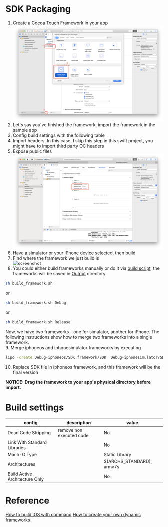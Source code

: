# SDK Packaging

1. Create a Cocoa Touch Framework in your app   
![screenshot](https://raw.githubusercontent.com/Catherine22/iOS-tutorial/master/screenshots/sdk1.png)  
2. Let's say you've finished the framework, import the framework in the sample app    
3. Config build settings with the following table   
4. Import headers. In this case, I skip this step in this swift project, you might have to import third party OC headers    
5. Expose public files    
![screenshot](https://raw.githubusercontent.com/Catherine22/iOS-tutorial/master/screenshots/sdk2.png)  
6. Have a simulator or your iPhone device selected, then build    
7. Find where the framework we just build is    
![screenshot](https://raw.githubusercontent.com/Catherine22/iOS-tutorial/master/screenshots/sdk3.png)   
8. You could either build frameworks manually or do it via [build script], the frameworks will be saved in [Output] directory   
```sh
sh build_framework.sh
```
or
```sh
sh build_framework.sh Debug
```
or
```sh
sh build_framework.sh Release
```
Now, we have two frameworks - one for simulator, another for iPhone. The following instructions show how to merge two frameworks into a single framework.   
9. Merge iphoneos and iphonesimulator frameworks by executing   
```sh
lipo -create Debug-iphoneos/SDK.framework/SDK  Debug-iphonesimulator/SDK.framework/SDK -output SDK
```
10. Replace SDK file in iphoneos framework, and this framework will be the final version    


**NOTICE: Drag the framework to your app's physical directory before import.**

# Build settings
| config | description | value |
| -- | -- | --|
| Dead Code Stripping | remove non executed code | No |
| Link With Standard Libraries |  | No |
| Mach-O Type | | Static Library |
| Architectures | | $(ARCHS_STANDARD), armv7s |
| Build Active Architecture Only | | No |


# Reference
[How to build iOS with command](https://medium.com/@marksiu/how-to-build-ios-project-with-command-82f20fda5ec5)
[How to create your own dynamic frameworks](https://www.jianshu.com/p/62e22ee6f59e)


[SampleApp]:<https://github.com/Catherine22/iOS-tutorial/blob/master/SDK/SampleApp>
[build script]:<https://github.com/Catherine22/iOS-tutorial/blob/master/SDK/SampleApp/build_framework.sh>
[Output]:<https://github.com/Catherine22/iOS-tutorial/blob/master/SDK/SampleApp/output>
